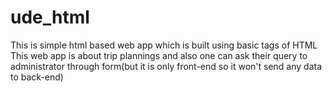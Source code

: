 # ude_html
This is simple html based web app which is built using basic tags of HTML
This web app is about trip plannings and also one can ask their query to administrator 
through form(but it is only front-end so it won't send any data to back-end)
